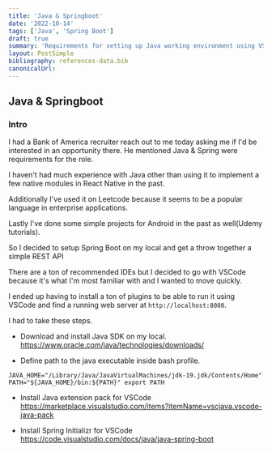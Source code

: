 ```yaml
---
title: 'Java & Springboot'
date: '2022-10-14'
tags: ['Java', 'Spring Boot']
draft: true
summary: 'Requirements for setting up Java working environment using VSCode'
layout: PostSimple
bibliography: references-data.bib
canonicalUrl:
---
```


## Java & Springboot

### Intro

I had a Bank of America recruiter reach out to me today asking me if I'd be
interested in an opportunity there. He mentioned Java & Spring were requirements
for the role.

I haven't had much experience with Java other than using it to
implement a few native modules in React Native in the past.

Additionally I've used it on Leetcode because it seems to be a popular language
in enterprise applications.

Lastly I've done some simple projects for Android in the past as well(Udemy tutorials).

So I decided to setup Spring Boot on my local and get a throw together a simple
REST API

There are a ton of recommended IDEs but I decided to go with VSCode because it's
what I'm most familiar with and I wanted to move quickly.

I ended up having to install a ton of plugins to be able to run it using VSCode
and find a running web server at `http://localhost:8080`.

I had to take these steps.

- Download and install Java SDK on my local.
  https://www.oracle.com/java/technologies/downloads/

- Define path to the java executable inside bash profile.

`JAVA_HOME="/Library/Java/JavaVirtualMachines/jdk-19.jdk/Contents/Home" PATH="${JAVA_HOME}/bin:${PATH}" export PATH`

- Install Java extension pack for VSCode
  https://marketplace.visualstudio.com/items?itemName=vscjava.vscode-java-pack

- Install Spring Initializr for VSCode
  https://code.visualstudio.com/docs/java/java-spring-boot
